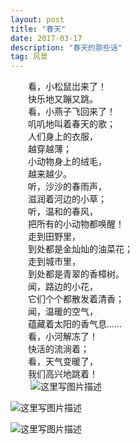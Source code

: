 ```yaml
---
layout: post
title: "春天"
date: 2017-03-17 
description: "春天的那些话"
tag: 风景 
---  
```

  &emsp;&emsp;看，小松鼠岀来了！<br/>
　　快乐地又蹦又跳。<br/>
　　看，小燕子飞回来了！<br/>
　　叽叽地叫着春天的歌；<br/>
　　人们身上的衣服，<br/>
　　越穿越薄；<br/>
　　小动物身上的绒毛，<br/>
　　越来越少。<br/>
　　听，沙沙的春雨声，<br/>
　　滋润着河边的小草；<br/>
　　听，温和的春风，<br/>
　　把所有的小动物都唤醒！<br/>
　　走到田野里，<br/>
　　到处都是金灿灿的油菜花；<br/>
　　走到城市里，<br/>
　　到处都是青翠的香樟树。<br/>
　　闻，路边的小花，<br/>
　　它们个个都散发着清香；<br/>
　　闻，温暖的空气，<br/>
　　蕴藏着太阳的香气息……<br/>
　　看，小河解冻了！<br/>
　　快活的流淌着；<br/>
　　看，天气变暖了，<br/>
　　我们高兴地跳着！<br/>
　　
![这里写图片描述](https://github.com/XiaoHanGe/XiaoHanGe.github.io/blob/master/images/posts/myTest/spring1.jpg?raw=true)

![这里写图片描述](https://github.com/XiaoHanGe/XiaoHanGe.github.io/blob/master/images/posts/myTest/spring2.jpg?raw=true)

![这里写图片描述](https://github.com/XiaoHanGe/XiaoHanGe.github.io/blob/master/images/posts/myTest/spring3.jpg?raw=true)
